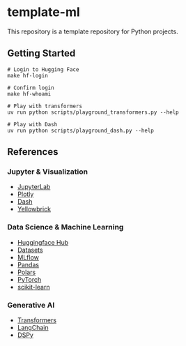 # template-ml

This repository is a template repository for Python projects.

## Getting Started

```shell
# Login to Hugging Face
make hf-login

# Confirm login
make hf-whoami

# Play with transformers
uv run python scripts/playground_transformers.py --help

# Play with Dash
uv run python scripts/playground_dash.py --help
```

## References

### Jupyter & Visualization

- [JupyterLab](https://jupyterlab.readthedocs.io/en/stable/getting_started/installation.html)
- [Plotly](https://plotly.com/python/getting-started/)
- [Dash](https://dash.plotly.com/installation)
- [Yellowbrick](https://www.scikit-yb.org/en/latest/quickstart.html#installation)

### Data Science & Machine Learning

- [Huggingface Hub](https://huggingface.co/docs/huggingface_hub/main/en/quick-start)
- [Datasets](https://huggingface.co/docs/datasets/main/en/quickstart)
- [MLflow](https://mlflow.org/docs/latest/genai/getting-started/)
- [Pandas](https://pandas.pydata.org/docs/getting_started/install.html)
- [Polars](https://docs.pola.rs/user-guide/getting-started/)
- [PyTorch](https://pytorch.org/get-started/locally/)
- [scikit-learn](https://scikit-learn.org/stable/install.html)

### Generative AI

- [Transformers](https://huggingface.co/docs/transformers/main/en/installation)
- [LangChain](https://python.langchain.com/docs/introduction/)
- [DSPy](https://dspy.ai/)
